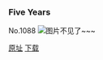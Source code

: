 ### Five Years
No.1088
![图片不见了~~~](https://imgs.xkcd.com/comics/five_years.png)

[原址](https://xkcd.com//1088) [下载](https://imgs.xkcd.com/comics/five_years.png)

